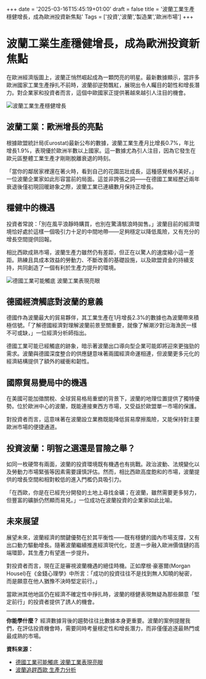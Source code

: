 +++
date = '2025-03-16T15:45:19+01:00'
draft = false
title = '波蘭工業生產穩健增長，成為歐洲投資新焦點'
Tags = ['投資','波蘭','製造業','歐洲市場']
+++

# 波蘭工業生產穩健增長，成為歐洲投資新焦點

在歐洲經濟版圖上，波蘭正悄然崛起成為一顆閃亮的明星。最新數據顯示，當許多歐洲國家工業生產掙扎不前時，波蘭卻逆勢飄紅，展現出令人矚目的韌性和增長潛力。對企業家和投資者而言，這個中歐國家正提供著越來越引人注目的機會。


![波蘭工業生產穩健增長](https://static.aureagate.com/production-mm%25-eurostats.webp)
## 波蘭工業：歐洲增長的亮點

根據歐盟統計局(Eurostat)最新公布的數據，波蘭工業生產月比增長0.7%，年比增長1.9%，表現優於歐洲半數以上國家。這一數據尤為引人注目，因為它發生在歐元區整體工業生產才剛剛脫離衰退的時刻。

「當你的鄰居家裡還在著火時，看到自己的花園茁壯成長，這種感覺格外美好。」一位波蘭企業家如此形容當前的局面。這並非誇張之詞——在德國工業經歷近兩年衰退後僅初現回暖跡象之際，波蘭工業已連續數月保持正增長。

## 穩健中的機遇

投資者常說：「別在風平浪靜時購買，也別在驚濤駭浪時拋售。」波蘭目前的經濟環境恰好處於這樣一個吸引力十足的中間地帶——足夠穩定以降低風險，又有充分的增長空間提供回報。

相比西歐成熟市場，波蘭生產力雖然仍有差距，但正在以驚人的速度縮小這一差距。熟練且具成本效益的勞動力、不斷改善的基礎設施，以及歐盟資金的持續支持，共同創造了一個有利於生產力提升的環境。


![德國工業可能觸底 波蘭工業表現亮眼](https://static.aureagate.com/europe-industrial-production-jan-25.webp)
## 德國經濟觸底對波蘭的意義

德國作為波蘭最大的貿易夥伴，其工業生產在1月增長2.3%的數據也為波蘭帶來積極信號。「了解德國經濟對理解波蘭前景至關重要，就像了解潮汐對沿海漁民一樣不可或缺，」一位經濟分析師指出。

德國工業可能已經觸底的跡象，暗示著波蘭出口導向型企業可能即將迎來更強勁的需求。波蘭與德國深度整合的供應鏈意味著兩國經濟命運相連，但波蘭更多元化的經濟結構提供了額外的緩衝和韌性。

## 國際貿易變局中的機遇

在美國可能加徵關稅、全球貿易格局重塑的背景下，波蘭的地理位置提供了獨特優勢。位於歐洲中心的波蘭，既能連接東西方市場，又受益於歐盟單一市場的保護。

對投資者而言，這意味著在波蘭設立業務既能降低貿易摩擦風險，又能保持對主要歐洲市場的便捷通道。

## 投資波蘭：明智之選還是冒險之舉？

如同一枚硬幣有兩面，波蘭的投資環境既有機遇也有挑戰。政治波動、法規變化以及勞動力市場緊張等因素需要謹慎評估。然而，相比西歐高度飽和的市場，波蘭提供的增長空間和相對較低的進入門檻仍具吸引力。

「在西歐，你是在已經充分開發的土地上尋找金礦；在波蘭，雖然需要更多努力，但豐富的礦脈仍然顯而易見。」一位成功在波蘭投資的企業家如此比喻。

## 未來展望

展望未來，波蘭經濟的關鍵優勢在於其平衡性——既有穩健的國內市場支撐，又有出口動力驅動增長。隨著波蘭繼續推進經濟現代化，並進一步融入歐洲價值鏈的高端環節，其生產力有望進一步提升。

對投資者而言，現在正是審視波蘭機遇的絕佳時機。正如摩根·豪塞爾(Morgan Housel)在《金錢心理學》中所言：「成功的投資往往不是找到無人知曉的秘密，而是願意在他人猶豫不決時堅定前行。」

當歐洲其他地區仍在經濟不確定性中掙扎時，波蘭的穩健表現無疑為那些願意「堅定前行」的投資者提供了誘人的機會。

---

**你能學什麼？** 經濟數據背後的趨勢往往比數據本身更重要。波蘭的案例提醒我們，在評估投資機會時，需要同時考量穩定性和增長潛力，而非僅僅追逐最熱門或最成熟的市場。


**資料來源：**
- [德國工業可能觸底 波蘭工業表現亮眼](https://businessinsider.com.pl/gospodarka/polska-na-plusie-i-dno-w-niemczech-nowe-dane-z-przemyslu/9cn7h69)
- [波蘭追趕西歐 生產力分析](https://businessinsider.com.pl/gospodarka/polska-goni-europe-zachodnia-tak-wyglada-produktywnosc/hh728s4)